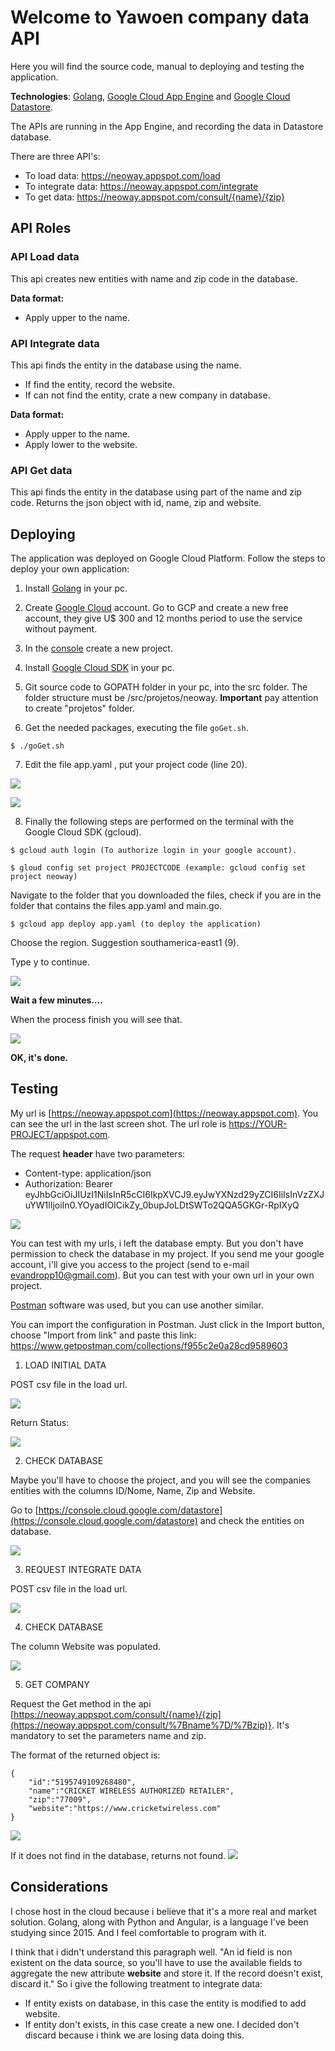 # Welcome to Yawoen company data API

Here you will find the source code, manual to deploying and testing the application.

**Technologies**: [Golang](https://golang.org/), [Google Cloud App Engine](https://cloud.google.com/appengine/) and [Google Cloud Datastore](https://cloud.google.com/datastore/).

The APIs are running in the App Engine, and recording the data in Datastore database.

There are three API's:

 - To load data: https://neoway.appspot.com/load
 - To integrate data: https://neoway.appspot.com/integrate
 - To get data: https://neoway.appspot.com/consult/{name}/{zip}

## API Roles

### API Load data
This api creates new entities with name and zip code in the database.

**Data format:**
- Apply upper to the name.


### API Integrate data
This api finds the entity in the database using the name.
- If find the entity, record the website.
- If can not find the entity, crate a new company in database.

**Data format:**
- Apply upper to the name.
- Apply lower to the website.

### API Get data
This api finds the entity in the database using part of the name and zip code. 
Returns the json object with id, name, zip and website. 

## Deploying

The application was deployed on Google Cloud Platform. Follow the steps to deploy your own application:

1) Install [Golang](https://golang.org/doc/install) in your pc.

2) Create [Google Cloud](http://cloud.google.com) account. Go to GCP and create a new free account, they give U$ 300 and 12 months period to use the service without payment.
    
3) In the [console](https://console.cloud.google.com) create a new project.

4) Install [Google Cloud SDK](https://cloud.google.com/sdk/docs/quickstarts) in your pc.

5) Git source code to GOPATH folder in your pc, into the src folder. The folder structure must be /src/projetos/neoway. **Important** pay attention to create "projetos" folder.

6) Get the needed packages, executing the file ```goGet.sh```.
```
$ ./goGet.sh
```
7) Edit the file app.yaml , put your project code (line 20). 

**![](https://lh4.googleusercontent.com/LgjfPdhwgagCIIoFRlS1lq_sbo81luvyVbljjHn2XaAr0-fVgDdwfKxehXzYLzefZ2if2M59NUGzWNREz-fHtm1wGRTg4Lph2wxaOTD58IHIjNRsmF_SK5Ddga7VXyrcusUr5ap1)**

**![](https://lh5.googleusercontent.com/qCbpYJId1dShaL-XMizSgaMoYBPFPqkziKwIRtplfwapMHjBJ9RUPG6-OQg_Ee8KB2823QTG3Hi5bO5DOC-qN9dAVLfJPgCP_uCgAsVI4kvAo_oeZ5vH0_6AYAcUfGPqWkOg-ASb)**

8) Finally the following steps are performed on the terminal with the Google Cloud SDK (gcloud).
```
$ gcloud auth login (To authorize login in your google account).
````
```	
$ gloud config set project PROJECTCODE (example: gcloud config set project neoway)
```	
Navigate to the folder that you downloaded the files, check if you are in the folder that contains the files app.yaml and main.go.
```	
$ gcloud app deploy app.yaml (to deploy the application)
```
 	
Choose the region. Suggestion southamerica-east1 (9).
 
Type y to continue.

![](https://lh3.googleusercontent.com/qOtwhrQJvsqHOv_tePvgWoevrTMbYOKNB8d5jdy11c7keDUhzllY8IbxnjoXMsR0d9-arYqsWBTvvg9BikDXImT-4n0n7GwQuBGkZCBx3yP-VErBffilvnFEgjQVQVaDUYWs1wQt)

**Wait a few minutes….**

When the process finish you will see that.

**![](https://lh4.googleusercontent.com/eksx70j_Mp1XDamOgfLrM3d9_-iLrI4N8M6H6lvxgDeqAMQcU5jrVwGmzRRElpXn5LvgIdnysZDjovDXoNsKejs5s90s-Velg2SpDAAKJTp7P5Z9UlwYeqv7JjpouyAkS0lDZKzr)**

**OK, it's done.**

## Testing
My url is [https://neoway.appspot.com](https://neoway.appspot.com). You can see the url in the last screen shot. The url role is [https://YOUR-PROJECT/appspot.com](https://your-project/appspot.com).

The request **header** have two parameters:

- Content-type: application/json
- Authorization: Bearer eyJhbGciOiJIUzI1NiIsInR5cCI6IkpXVCJ9.eyJwYXNzd29yZCI6IiIsInVzZXJuYW1lIjoiIn0.YOyadIOICikZy_0bupJoLDtSWTo2QQA5GKGr-RpIXyQ

**![](https://lh5.googleusercontent.com/y67oEisSkRhnanvUJzFwnxw7WxedE55YvKJEXxCnhE7xiZtqOFh0F-5Eb4fUprRbBB0O6TG4-waJvUmrRazgy4W5RGYLq1W2KNaqO8TKM2MKlEdADGan3Nd3_lF1_1lzX6Q_QM-B)**

You can test with my urls, i left the database empty. But you don't have permission to check the database in my project. If you send me your google account, i'll give you access to the project (send to e-mail evandropp10@gmail.com).
But you can test with your own url in your own project.

[Postman](https://www.getpostman.com/) software was used, but you can use another similar.

You can import the configuration in Postman. Just click in the Import button, choose "Import from link" and paste this link: https://www.getpostman.com/collections/f955c2e0a28cd9589603

1.  LOAD INITIAL DATA

POST csv file in the load url.

**![](https://lh6.googleusercontent.com/58JxFib61jcsqfQ7aY3ndSGRq8WxOSUGIHfVPVE9en4MECWUnUkTNgq2b3g4fvwCKR76VbTvCerJ3mjgvUtYqgC3U1tY818Q6JtWgfkJOSEcOxZiMTj7TC8DOghX2pBazUfU58xX)**

Return Status:

![](https://lh4.googleusercontent.com/XRAwdmRm2XJ23dzLZXo8zn9vias0N1BL81YTbDkNGSuBBMdPMERV7xMy5LfNIHAFgfUzyrndKhPO4Ti61MhBdoC1YUXnSKFny-oTLdDJZ2QwrbfMWhw7YIPXN31m1U3qZaN5nYFs)

2) CHECK DATABASE

Maybe you'll have to choose the project, and you will see the companies entities with the columns ID/Nome, Name, Zip and Website.

Go to [https://console.cloud.google.com/datastore](https://console.cloud.google.com/datastore) and check the entities on database.

![](https://lh6.googleusercontent.com/rhfQ6WJ6L58NkyybemOaCxl8O07C9GdycPdLFbh0SpjtBjrEzpxk7BaI3bxQ98Qc0VDmpl75AdRGWPpVI6q2n0RnIKmZGtjEJeARsWQGpv0Cm0fhkUK8bq5Z-IUki7NL-YE6PGeY)

3) REQUEST INTEGRATE DATA

POST csv file in the load url.

![](https://lh4.googleusercontent.com/kjzXoRmhsiXtgd5DUMeeoMg0p5ESaJuS-7QoCR5UQyfNYn3mPxPUXRqrvUbrNOWh8odp5JUOqjhEKZAVxlqKBS1ff4QBRBC1nhtsvyWOdgU61YIGrG2R97bPCuT1QXDWdRg0mLl2)

4) CHECK DATABASE

The column Website was populated.

**![](https://lh3.googleusercontent.com/9XIRJNMDQaG9qZpUe3XagzjKiJfGwS-Kd8ABSMGLCjMdqzoMyxLqs6UYUvxFEqvACDpM8mHZVHzkNeW6-C8hgIyHAr5peJcbE1GEqRcbbYbpGAlvK63c3wsQxXph0GJJ-JseshCw)**

5) GET COMPANY

Request the Get method in the api [https://neoway.appspot.com/consult/{name}/{zip](https://neoway.appspot.com/consult/%7Bname%7D/%7Bzip)}. It's mandatory to set the parameters name and zip.

The format of the returned object is:
```
{
	"id":"5195749109268480",
	"name":"CRICKET WIRELESS AUTHORIZED RETAILER",
	"zip":"77009",
	"website":"https://www.cricketwireless.com"	
}
```

**![](https://lh3.googleusercontent.com/uHDWdmxUXagyVwClrBdtB1m3cVRNVhjbnKfci5tybm_Je4tMWRKa4DIw7eqobolDvMXmK0zgVT0YI8L3hXa8392NEL82c_9SV8nN7YE1lrdsXo-nj_Yn5ruQ2d0Od0R5l2weVszr)**

If it does not find in the database, returns not found.
**![](https://lh5.googleusercontent.com/NEPHcvLNxrH10eT1jezOA1hd2Xp7usybe_7X4MMKAPQpUBXfZg26wnWJFdslj59zxWzGjrKDlEf3tbDXsdpXxUkQ4Oe5FLLb_RATwkhptqHws2eUL1GVkSJjGKrO6egZQa6Qs_Cs)**
## Considerations
I chose host in the cloud because i believe that it's a more real and market solution.
Golang, along with Python and Angular, is a language I've been studying since 2015. And I feel comfortable to program with it.

I think that i didn't understand this paragraph well.
"An id field is non existent on the data source, so you'll have to use the available fields to aggregate the new attribute **website** and store it. If the record doesn't exist, discard it."
So i give the following treatment to integrate data:
- If entity exists on database, in this case the entity is modified to add website.
- If entity don't exists, in this case create a new one. I decided don't discard because i think we are losing data doing this.


<!--stackedit_data:
eyJoaXN0b3J5IjpbLTQ1MDk4NjkxOF19
-->